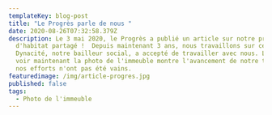 ```yaml
---
templateKey: blog-post
title: "Le Progrès parle de nous "
date: 2020-08-26T07:32:58.379Z
description: Le 3 mai 2020, le Progrès a publié un article sur notre projet
  d'habitat partagé !  Depuis maintenant 3 ans, nous travaillons sur ce projet.
  Dynacité, notre bailleur social, a accepté de travailler avec nous. Le fait de
  voir maintenant la photo de l'immeuble montre l'avancement de notre travail,
  nos efforts n'ont pas été vains.
featuredimage: /img/article-progres.jpg
published: false
tags:
  - Photo de l'immeuble
---
```

![]()